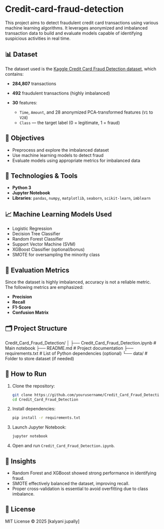 # Credit-card-fraud-detection

This project aims to detect fraudulent credit card transactions using various machine learning algorithms. It leverages anonymized and imbalanced transaction data to build and evaluate models capable of identifying suspicious activities in real time.


## 📊 Dataset

The dataset used is the [Kaggle Credit Card Fraud Detection dataset](https://www.kaggle.com/mlg-ulb/creditcardfraud), which contains:

* **284,807** transactions
* **492** fraudulent transactions (highly imbalanced)
* **30** features:

  * `Time`, `Amount`, and 28 anonymized PCA-transformed features (`V1` to `V28`)
  * `Class` — the target label (0 = legitimate, 1 = fraud)


## 📌 Objectives

* Preprocess and explore the imbalanced dataset
* Use machine learning models to detect fraud
* Evaluate models using appropriate metrics for imbalanced data


## 🔧 Technologies & Tools

* **Python 3**
* **Jupyter Notebook**
* **Libraries**:
  `pandas`, `numpy`, `matplotlib`, `seaborn`, `scikit-learn`, `imblearn`


## 📈 Machine Learning Models Used

* Logistic Regression
* Decision Tree Classifier
* Random Forest Classifier
* Support Vector Machine (SVM)
* XGBoost Classifier (optional/bonus)
* SMOTE for oversampling the minority class


## 🧪 Evaluation Metrics

Since the dataset is highly imbalanced, accuracy is not a reliable metric. The following metrics are emphasized:

* **Precision**
* **Recall**
* **F1-Score**
* **Confusion Matrix**

## 🗂️ Project Structure

Credit_Card_Fraud_Detection/
│
├── Credit_Card_Fraud_Detection.ipynb    # Main notebook
├── README.md                            # Project documentation
├── requirements.txt                     # List of Python dependencies (optional)
└── data/                                # Folder to store dataset (if needed)

## 🏁 How to Run

1. Clone the repository:

   ```bash
   git clone https://github.com/yourusername/Credit_Card_Fraud_Detection.git
   cd Credit_Card_Fraud_Detection

2. Install dependencies:

   ```bash
   pip install -r requirements.txt

3. Launch Jupyter Notebook:

   ```bash
   jupyter notebook
   
4. Open and run `Credit_Card_Fraud_Detection.ipynb`.


## 📌 Insights

* Random Forest and XGBoost showed strong performance in identifying fraud.
* SMOTE effectively balanced the dataset, improving recall.
* Proper cross-validation is essential to avoid overfitting due to class imbalance.


## 📜 License

MIT License © 2025 \[kalyani jupally]
